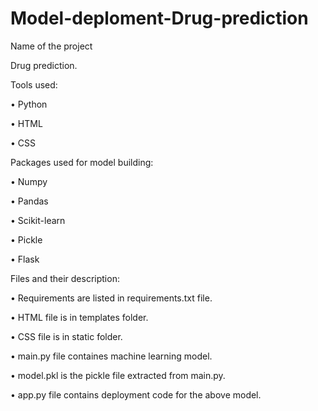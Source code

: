 # Model-deploment-Drug-prediction

Name of the project

Drug prediction.

Tools used:

• Python

• HTML

• CSS

Packages used for model building:

• Numpy

• Pandas

• Scikit-learn

• Pickle

• Flask


Files and their description:

• Requirements are listed in requirements.txt file.

• HTML file is in templates folder.

• CSS file is in static folder.

• main.py file containes machine learning model.

• model.pkl is the pickle file extracted from main.py.

• app.py file contains deployment code for the above model.
